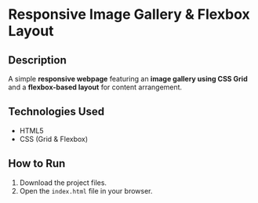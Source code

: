 # Responsive Image Gallery & Flexbox Layout  

## Description  
A simple **responsive webpage** featuring an **image gallery using CSS Grid** and a **flexbox-based layout** for content arrangement.  

## Technologies Used  
- HTML5  
- CSS (Grid & Flexbox)  

## How to Run  
1. Download the project files.  
2. Open the `index.html` file in your browser.  

